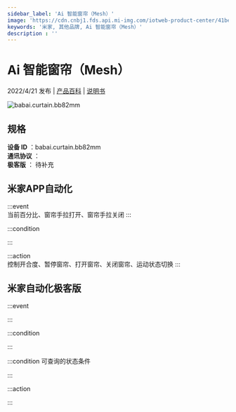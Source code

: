 ```yaml
---
sidebar_label: 'Ai 智能窗帘（Mesh）'
image: 'https://cdn.cnbj1.fds.api.mi-img.com/iotweb-product-center/41be5296e2b61347228d354f22527aba_1647936764108.png?GalaxyAccessKeyId=AKVGLQWBOVIRQ3XLEW&Expires=9223372036854775807&Signature=WcjFNe4oQbbdcJNwGRUay4YX0qw='
keywords: '米家, 其他品牌, Ai 智能窗帘（Mesh）'
description : ''
---
```

# Ai 智能窗帘（Mesh）

2022/4/21 发布 | [产品百科](https://home.mi.com/webapp/content/baike/product/index.html?model=babai.curtain.bb82mm/) | [说明书](https://home.mi.com/views/introduction.html?model=babai.curtain.bb82mm&region=cn)

![babai.curtain.bb82mm](https://cdn.cnbj1.fds.api.mi-img.com/iotweb-product-center/41be5296e2b61347228d354f22527aba_1647936764108.png?GalaxyAccessKeyId=AKVGLQWBOVIRQ3XLEW&Expires=9223372036854775807&Signature=WcjFNe4oQbbdcJNwGRUay4YX0qw=)

## 规格  
> 
**设备 ID** ：babai.curtain.bb82mm  
**通讯协议** ：  
**极客版**  ： 待补充 


## 米家APP自动化  

:::event  
当前百分比、窗帘手拉打开、窗帘手拉关闭
:::

:::condition  

:::

:::action   
控制开合度、暂停窗帘、打开窗帘、关闭窗帘、运动状态切换
:::

## 米家自动化极客版  

:::event  

:::

:::condition  

:::

:::condition 可查询的状态条件  

:::

:::action  

:::

        
